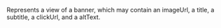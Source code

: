 Represents a view of a banner, which may contain an imageUrl, a title, a subtitle, a clickUrl, and a altText.
